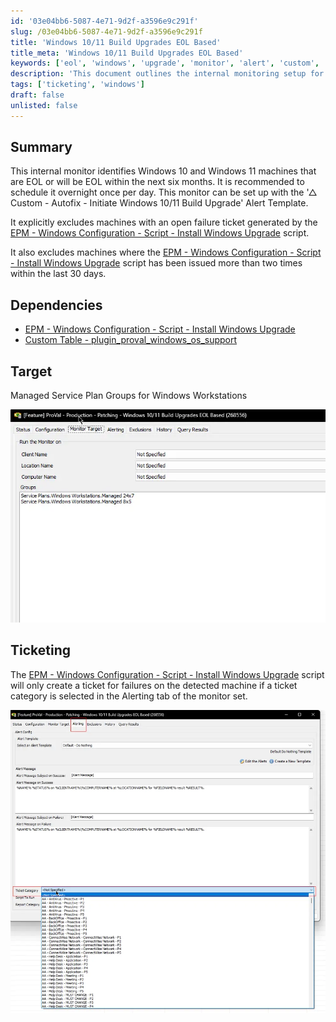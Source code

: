 ```yaml
---
id: '03e04bb6-5087-4e71-9d2f-a3596e9c291f'
slug: /03e04bb6-5087-4e71-9d2f-a3596e9c291f
title: 'Windows 10/11 Build Upgrades EOL Based'
title_meta: 'Windows 10/11 Build Upgrades EOL Based'
keywords: ['eol', 'windows', 'upgrade', 'monitor', 'alert', 'custom', 'service', 'ticket']
description: 'This document outlines the internal monitoring setup for identifying Windows 10 and Windows 11 machines that are end-of-life (EOL) or will reach EOL within the next six months. It includes recommendations for scheduling, dependencies, and ticketing processes to ensure efficient management and upgrades.'
tags: ['ticketing', 'windows']
draft: false
unlisted: false
---
```


## Summary

This internal monitor identifies Windows 10 and Windows 11 machines that are EOL or will be EOL within the next six months. It is recommended to schedule it overnight once per day. This monitor can be set up with the '△ Custom - Autofix - Initiate Windows 10/11 Build Upgrade' Alert Template.

It explicitly excludes machines with an open failure ticket generated by the [EPM - Windows Configuration - Script - Install Windows Upgrade](/docs/4a0526ef-6e45-4053-9a64-27713b7f4d28) script.

It also excludes machines where the [EPM - Windows Configuration - Script - Install Windows Upgrade](/docs/4a0526ef-6e45-4053-9a64-27713b7f4d28) script has been issued more than two times within the last 30 days.

## Dependencies

- [EPM - Windows Configuration - Script - Install Windows Upgrade](/docs/4a0526ef-6e45-4053-9a64-27713b7f4d28)
- [Custom Table - plugin_proval_windows_os_support](/docs/938cd822-f6a3-4ee3-add2-62b407e45622)

## Target

Managed Service Plan Groups for Windows Workstations

![Target Image](../../../static/img/docs/f9d7bc4e-9cee-4bd6-a471-7910c3068e3d/image_1.webp)

## Ticketing

The [EPM - Windows Configuration - Script - Install Windows Upgrade](/docs/4a0526ef-6e45-4053-9a64-27713b7f4d28) script will only create a ticket for failures on the detected machine if a ticket category is selected in the Alerting tab of the monitor set.

![Ticketing Image](../../../static/img/docs/f9d7bc4e-9cee-4bd6-a471-7910c3068e3d/image_2.webp)